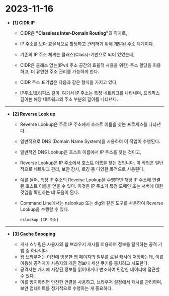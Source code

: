 # 2023-11-16
* <b>[1] CIDR IP </b>

  * CIDR은 <b>"Classless Inter-Domain Routing"</b>의 약자로,
  * IP 주소를 보다 효율적으로 할당하고 관리하기 위해 개발된 주소 체계이다.
  * 기존의 IP 주소 체계는 클래스(Class)-기반으로 되어 있었는데,
  * CIDR은 클래스 없는(IPv4 주소 공간의 효율적 사용을 위한) 주소 할당을 허용하고, 더 유연한 주소 관리를 가능하게 한다.
 
  * CIDR 주소 표기법은 다음과 같은 형식을 가지고 있다
  * IP주소/프리픽스 길이. 여기서 IP 주소는 특정 네트워크를 나타내며, 프리픽스 길이는 해당 네트워크의 주소 부분의 길이를 나타낸다.
-----
* <b>[2] Reverse Look up </b>

  * Reverse Lookup은 주로 IP 주소에서 호스트 이름을 찾는 프로세스를 나타낸다.
  * 일반적으로 DNS (Domain Name System)을 사용하여 이 작업이 수행된다.
  * 일반적인 DNS Lookup은 호스트 이름에서 IP 주소를 찾는 것이고,
  * Reverse Lookup은 IP 주소에서 호스트 이름을 찾는 것입니다. 이 작업은 일반적으로 네트워크 관리, 보안 감사, 로깅 등 다양한 목적으로 사용된다.
  * 예를 들어, 특정 IP 주소의 Reverse Lookup을 수행하면 해당 IP 주소에 연결된 호스트 이름을 얻을 수 있다. 이것은 IP 주소가 특정 도메인 또는 서버에 대한 것임을 확인하는 데 도움이 된다.
 
  * Command Line에서는 nslookup 또는 dig와 같은 도구를 사용하여 Reverse Lookup을 수행할 수 있다.
    ```
    nslookup [IP 주소]
    ```
-----
* <b>[3] Cache Snooping </b>

  * 캐시 스누핑은 사용자의 웹 브라우저 캐시를 이용하여 정보를 탈취하는 공격 기법 중 하나이다.
  * 웹 브라우저는 이전에 방문한 웹 페이지의 일부를 로컬 캐시에 저장하는데, 이를 이용해 공격자가 사용자의 개인 정보나 세션 쿠키를 훔치려고 시도한다.
  * 공격자는 캐시에 저장된 정보를 읽어내거나 변조하여 민감한 데이터에 접근할 수 있다.
  * 이를 방지하려면 안전한 연결을 사용하고, 브라우저 설정에서 캐시를 관리하며, 보안 업데이트를 정기적으로 수행하는 게 중요하다.
